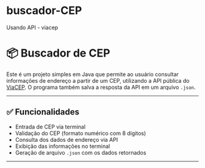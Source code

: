 # buscador-CEP
Usando API - viacep

# 📦 Buscador de CEP

Este é um projeto simples em Java que permite ao usuário consultar informações de endereço a partir de um CEP, utilizando a API pública do [ViaCEP](https://viacep.com.br/). O programa também salva a resposta da API em um arquivo `.json`.

---

## ✅ Funcionalidades

- Entrada de CEP via terminal
- Validação do CEP (formato numérico com 8 dígitos)
- Consulta dos dados de endereço via API
- Exibição das informações no terminal
- Geração de arquivo `.json` com os dados retornados

---
